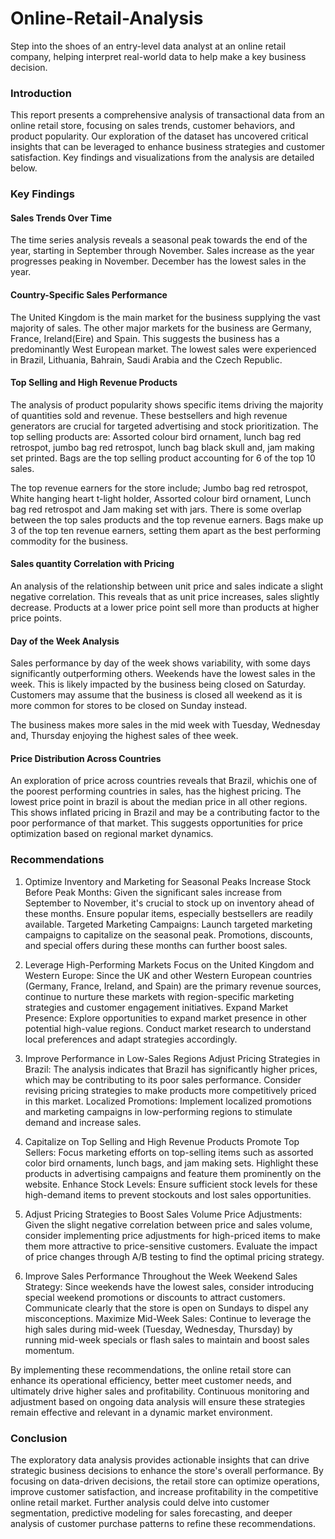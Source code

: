 # Online-Retail-Analysis
Step into the shoes of an entry-level data analyst at an online retail company, helping interpret real-world data to help make a key business decision.

### Introduction

This report presents a comprehensive analysis of transactional data from an online retail store, focusing on sales trends, customer behaviors, and product popularity. Our exploration of the dataset has uncovered critical insights that can be leveraged to enhance business strategies and customer satisfaction. Key findings and visualizations from the analysis are detailed below.

### Key Findings

#### Sales Trends Over Time
  
The time series analysis reveals a seasonal peak towards the end of the year, starting in September through November. Sales increase as the year progresses peaking in November. December has the lowest sales in the year.

#### Country-Specific Sales Performance

The United Kingdom is the main market for the business supplying the vast majority of sales. The other major markets for the business are Germany, France, Ireland(Eire) and Spain. This suggests the business has a predominantly West European market. The lowest sales were experienced in Brazil, Lithuania, Bahrain, Saudi Arabia and the Czech Republic.

#### Top Selling and High Revenue Products

The analysis of product popularity shows specific items driving the majority of quantities sold and revenue. These bestsellers and high revenue generators are crucial for targeted advertising and stock prioritization. The top selling products are: Assorted colour bird ornament, lunch bag red retrospot, jumbo bag red retrospot, lunch bag black skull and, jam making set printed. Bags are the top selling product accounting for 6 of the top 10 sales.

The top revenue earners for the store include; Jumbo bag red retrospot, White hanging heart t-light holder, Assorted colour bird ornament, Lunch bag red retrospot and Jam making set with jars. There is some overlap between the top sales products and the top revenue earners. Bags make up 3 of the top ten revenue earners, setting them apart as the best performing commodity for the business.

#### Sales quantity Correlation with Pricing
An analysis of the relationship between unit price and sales indicate a slight negative correlation. This reveals that as unit price increases, sales slightly decrease. Products at a lower price point sell more than products at higher price points.

#### Day of the Week Analysis
Sales performance by day of the week shows variability, with some days significantly outperforming others. Weekends have the lowest sales in the week. This is likely impacted by the business being closed on Saturday. Customers may assume that the business is closed all weekend as it is more common for stores to be closed on Sunday instead.

The business makes more sales in the mid week with Tuesday, Wednesday and, Thursday enjoying the highest sales of thee week.

#### Price Distribution Across Countries

An exploration of price across countries reveals that Brazil, whichis one of the poorest performing countries in sales, has the highest pricing. The lowest price point in brazil is about the median price in all other regions. This shows inflated pricing in Brazil and may be a contributing factor to the poor performance of that market. This suggests opportunities for price optimization based on regional market dynamics.

### Recommendations

1. Optimize Inventory and Marketing for Seasonal Peaks
Increase Stock Before Peak Months: Given the significant sales increase from September to November, it's crucial to stock up on inventory ahead of these months. Ensure popular items, especially bestsellers are readily available.
Targeted Marketing Campaigns: Launch targeted marketing campaigns to capitalize on the seasonal peak. Promotions, discounts, and special offers during these months can further boost sales.

2. Leverage High-Performing Markets
Focus on the United Kingdom and Western Europe: Since the UK and other Western European countries (Germany, France, Ireland, and Spain) are the primary revenue sources, continue to nurture these markets with region-specific marketing strategies and customer engagement initiatives.
Expand Market Presence: Explore opportunities to expand market presence in other potential high-value regions. Conduct market research to understand local preferences and adapt strategies accordingly.

3. Improve Performance in Low-Sales Regions
Adjust Pricing Strategies in Brazil: The analysis indicates that Brazil has significantly higher prices, which may be contributing to its poor sales performance. Consider revising pricing strategies to make products more competitively priced in this market.
Localized Promotions: Implement localized promotions and marketing campaigns in low-performing regions to stimulate demand and increase sales.

4. Capitalize on Top Selling and High Revenue Products
Promote Top Sellers: Focus marketing efforts on top-selling items such as assorted color bird ornaments, lunch bags, and jam making sets. Highlight these products in advertising campaigns and feature them prominently on the website.
Enhance Stock Levels: Ensure sufficient stock levels for these high-demand items to prevent stockouts and lost sales opportunities.

5. Adjust Pricing Strategies to Boost Sales Volume
Price Adjustments: Given the slight negative correlation between price and sales volume, consider implementing price adjustments for high-priced items to make them more attractive to price-sensitive customers. Evaluate the impact of price changes through A/B testing to find the optimal pricing strategy.

6. Improve Sales Performance Throughout the Week
Weekend Sales Strategy: Since weekends have the lowest sales, consider introducing special weekend promotions or discounts to attract customers. Communicate clearly that the store is open on Sundays to dispel any misconceptions.
Maximize Mid-Week Sales: Continue to leverage the high sales during mid-week (Tuesday, Wednesday, Thursday) by running mid-week specials or flash sales to maintain and boost sales momentum.

By implementing these recommendations, the online retail store can enhance its operational efficiency, better meet customer needs, and ultimately drive higher sales and profitability. Continuous monitoring and adjustment based on ongoing data analysis will ensure these strategies remain effective and relevant in a dynamic market environment.


### Conclusion

The exploratory data analysis provides actionable insights that can drive strategic business decisions to enhance the store's overall performance. By focusing on data-driven decisions, the retail store can optimize operations, improve customer satisfaction, and increase profitability in the competitive online retail market. Further analysis could delve into customer segmentation, predictive modeling for sales forecasting, and deeper analysis of customer purchase patterns to refine these recommendations.
